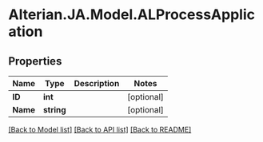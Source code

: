 # Alterian.JA.Model.ALProcessApplication

## Properties

Name | Type | Description | Notes
------------ | ------------- | ------------- | -------------
**ID** | **int** |  | [optional] 
**Name** | **string** |  | [optional] 

[[Back to Model list]](../README.md#documentation-for-models) [[Back to API list]](../README.md#documentation-for-api-endpoints) [[Back to README]](../README.md)

